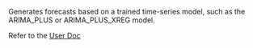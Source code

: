 Generates forecasts based on a trained time-series model, such as the ARIMA_PLUS or ARIMA_PLUS_XREG model.

Refer to the [User Doc](https://cloud.google.com/vertex-ai/docs/pipelines/bigqueryml-component)